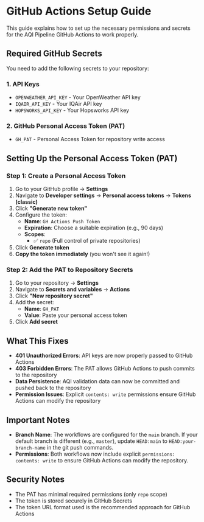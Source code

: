 # GitHub Actions Setup Guide

This guide explains how to set up the necessary permissions and secrets for the AQI Pipeline GitHub Actions to work properly.

## Required GitHub Secrets

You need to add the following secrets to your repository:

### 1. API Keys
- `OPENWEATHER_API_KEY` - Your OpenWeather API key
- `IQAIR_API_KEY` - Your IQAir API key  
- `HOPSWORKS_API_KEY` - Your Hopsworks API key

### 2. GitHub Personal Access Token (PAT)
- `GH_PAT` - Personal Access Token for repository write access

## Setting Up the Personal Access Token (PAT)

### Step 1: Create a Personal Access Token

1. Go to your GitHub profile → **Settings**
2. Navigate to **Developer settings** → **Personal access tokens** → **Tokens (classic)**
3. Click **"Generate new token"**
4. Configure the token:
   - **Name**: `GH Actions Push Token`
   - **Expiration**: Choose a suitable expiration (e.g., 90 days)
   - **Scopes**: 
     - ✅ `repo` (Full control of private repositories)
5. Click **Generate token**
6. **Copy the token immediately** (you won't see it again!)

### Step 2: Add the PAT to Repository Secrets

1. Go to your repository → **Settings**
2. Navigate to **Secrets and variables** → **Actions**
3. Click **"New repository secret"**
4. Add the secret:
   - **Name**: `GH_PAT`
   - **Value**: Paste your personal access token
5. Click **Add secret**

## What This Fixes

- **401 Unauthorized Errors**: API keys are now properly passed to GitHub Actions
- **403 Forbidden Errors**: The PAT allows GitHub Actions to push commits to the repository
- **Data Persistence**: AQI validation data can now be committed and pushed back to the repository
- **Permission Issues**: Explicit `contents: write` permissions ensure GitHub Actions can modify the repository

## Important Notes

- **Branch Name**: The workflows are configured for the `main` branch. If your default branch is different (e.g., `master`), update `HEAD:main` to `HEAD:your-branch-name` in the git push commands.
- **Permissions**: Both workflows now include explicit `permissions: contents: write` to ensure GitHub Actions can modify the repository.

## Security Notes

- The PAT has minimal required permissions (only `repo` scope)
- The token is stored securely in GitHub Secrets
- The token URL format used is the recommended approach for GitHub Actions 